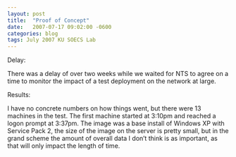 ```yaml
---
layout: post
title:  "Proof of Concept"
date:   2007-07-17 09:02:00 -0600
categories: blog
tags: July 2007 KU SOECS Lab
---
```

Delay:

There was a delay of over two weeks while we waited for NTS to agree on a time to monitor the impact of a test deployment on the network at large.

Results:

I have no concrete numbers on how things went, but there were 13 machines in the test. The first machine started at 3:10pm and reached a logon prompt at 3:37pm. The image was a base install of Windows XP with Service Pack 2, the size of the image on the server is pretty small, but in the grand scheme the amount of overall data I don’t think is as important, as that will only impact the length of time.
